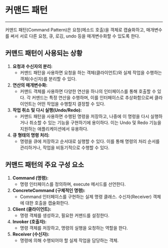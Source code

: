 # 커맨드 패턴

---
커맨드 패턴(Command Pattern)은 요청(메소드 호출)을 객체로 캡슐화하고, 매개변수를 써서 서로 다른 요청, 큐, 로깅, undo 등을 매개변수화할 수 있도록 한다. 

## 커맨드 패턴이 사용되는 상황

1. **요청과 수신자의 분리:**
   - 커맨드 패턴을 사용하면 요청을 하는 객체(클라이언트)와 실제 작업을 수행하는 객체(수신자)를 분리할 수 있다.
2. **연산의 매개변수화:**
   - 커맨드 객체를 사용하면 다양한 연산을 하나의 인터페이스를 통해 호출할 수 있다. 각 커맨드는 특정 연산을 수행하며, 이를 인터페이스로 추상화함으로써 클라이언트는 어떤 작업을 수행할지 결정할 수 있다.
3. **작업 취소 및 다시 실행(Undo/Redo):**
   - 커맨드 패턴을 사용하면 수행된 명령을 저장하고, 나중에 이 명령을 다시 실행하거나 취소할 수 있는 기능을 구현하기에 용이하다. 이는 Undo 및 Redo 기능을 지원하는 애플리케이션에서 유용하다.
4. **큐 형태의 명령 처리:**
   - 명령을 큐에 저장하고 순서대로 실행할 수 있다. 이를 통해 명령의 처리 순서를 관리하거나, 작업을 비동기적으로 수행할 수 있다.

## 커맨드 패턴의 주요 구성 요소

1. **Command (명령):**
   - 명령 인터페이스를 정의하며, execute 메서드를 선언한다.
2. **ConcreteCommand (구체적인 명령):**
   - Command 인터페이스를 구현하는 실제 명령 클래스. 수신자(Receiver) 객체에 대한 호출을 캡슐화한다.
3. **Client (클라이언트):**
   - 명령 객체를 생성하고, 필요한 커맨드를 설정한다.
4. **Invoker (호출자):**
   - 명령 객체를 저장하고, 명령의 실행을 요청하는 역할을 한다.
5. **Receiver (수신자):**
   - 명령에 의해 수행되어야 할 실제 작업을 담당하는 객체.